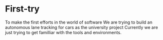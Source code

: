 # First-try
To make the first efforts in the world of software
We are trying to build an autonomous lane tracking for cars as the university project
Currently we are just trying to get familliar with the tools and environments.
